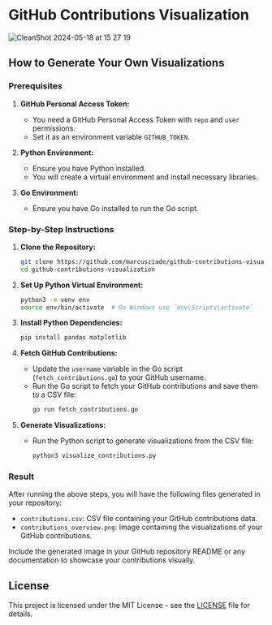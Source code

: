 # GitHub Contributions Visualization

![CleanShot 2024-05-18 at 15 27 19](https://github.com/marcusziade/contributions/assets/47460844/cbd473e7-e507-49c9-83ab-6fdd453da307)



## How to Generate Your Own Visualizations


### Prerequisites

1. **GitHub Personal Access Token:**
   - You need a GitHub Personal Access Token with `repo` and `user` permissions.
   - Set it as an environment variable `GITHUB_TOKEN`.

2. **Python Environment:**
   - Ensure you have Python installed.
   - You will create a virtual environment and install necessary libraries.

3. **Go Environment:**
   - Ensure you have Go installed to run the Go script.

### Step-by-Step Instructions

1. **Clone the Repository:**
   ```sh
   git clone https://github.com/marcusziade/github-contributions-visualization.git
   cd github-contributions-visualization
   ```

2. **Set Up Python Virtual Environment:**
   ```sh
   python3 -m venv env
   source env/bin/activate  # On Windows use `env\Scripts\activate`
   ```

3. **Install Python Dependencies:**
   ```sh
   pip install pandas matplotlib
   ```

4. **Fetch GitHub Contributions:**
   - Update the `username` variable in the Go script (`fetch_contributions.go`) to your GitHub username.
   - Run the Go script to fetch your GitHub contributions and save them to a CSV file:
     ```sh
     go run fetch_contributions.go
     ```

5. **Generate Visualizations:**
   - Run the Python script to generate visualizations from the CSV file:
     ```sh
     python3 visualize_contributions.py
     ```

### Result

After running the above steps, you will have the following files generated in your repository:

- `contributions.csv`: CSV file containing your GitHub contributions data.
- `contributions_overview.png`: Image containing the visualizations of your GitHub contributions.

Include the generated image in your GitHub repository README or any documentation to showcase your contributions visually.

## License

This project is licensed under the MIT License - see the [LICENSE](LICENSE) file for details.
```

